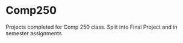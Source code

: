 # Comp250
Projects completed for Comp 250 class.
Split into Final Project and in semester assignments

